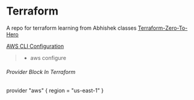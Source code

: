 # Terraform
A repo for terraform learning from Abhishek classes
[Terraform-Zero-To-Hero](https://github.com/iam-veeramalla/terraform-zero-to-hero)
>
<u> AWS CLI Configuration </u>
>
> - aws configure
>
<h6> Provider Block In Terraform </h6>
provider "aws" {
   region = "us-east-1"
}
